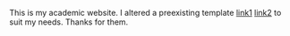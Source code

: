 This is my academic website. I altered a preexisting template [link1](http://svmiller.com/blog/2015/08/create-your-website-in-jekyll/) [link2](http://itsalgorithmic.com/resources/academic-website/) to suit my needs. Thanks for them.
